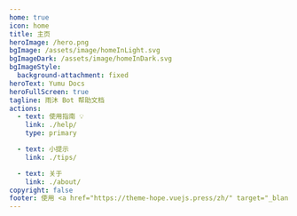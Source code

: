 ```yaml
---
home: true
icon: home
title: 主页
heroImage: /hero.png
bgImage: /assets/image/homeInLight.svg
bgImageDark: /assets/image/homeInDark.svg
bgImageStyle:
  background-attachment: fixed
heroText: Yumu Docs
heroFullScreen: true
tagline: 雨沐 Bot 帮助文档
actions:
  - text: 使用指南 💡
    link: ./help/
    type: primary

  - text: 小提示
    link: ./tips/

  - text: 关于
    link: ./about/
copyright: false
footer: 使用 <a href="https://theme-hope.vuejs.press/zh/" target="_blank">VuePress Theme Hope</a> 主题 | MIT 协议, 版权所有 © 2023-present Mr.Hope
---
```

